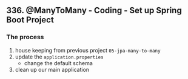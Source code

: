 ## 336. @ManyToMany - Coding - Set up Spring Boot Project

### The process 
1. house keeping from previous project `05-jpa-many-to-many`
2. update the `application.properties`
   * change the default schema
3. clean up our main application 

